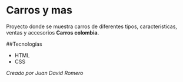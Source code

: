 # Carros y mas

Proyecto donde se muestra carros de diferentes tipos, caracteristicas, ventas y accesorios **Carros colombia**.

##Tecnologías

* HTML
* CSS

_Creado por Juan David Romero_





